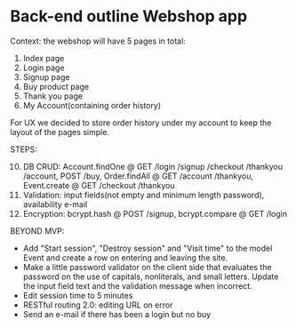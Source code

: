# Back-end outline Webshop app

Context: the webshop will have 5 pages in total:
1. Index page
2. Login page
3. Signup page
4. Buy product page
5. Thank you page
5. My Account(containing order history)

For UX we decided to store order history under my account to keep the layout of the pages simple.

STEPS:

<!-- 1. Dependencies: express, body-parser, express-session, pg, sequelize, connect-session-sequelize, bcrypt -->
<!-- 2. App.set: pug -->
<!-- 3. App.use: express static, bodyparser.urlencoded, session(new SequelizeStore) -->
<!-- 4. Database: db, "webshop_app", timestamps: true. db.sync({force:false}) -->
<!-- 5. Models: Account(first, last, e-mail, address, city, country, ZIP, password), Order(product, amount), Event(event) -->
<!-- 6. Model relations: Account.hasMany(Order), Order.belongsTo( Account ), Account.hasMany( Event ), Event.belongsTo( Account ), Order.hasOne ( Event ). Event.belongsTo( Order ) -->
<!-- 7. GET routes: /, /login, /signup, /checkout/:id, /thankyou/:id, /account/:id -->
<!-- 8. POST routes: /login, /signup, /pay(in PayPal button), /accountupdate, /logout -->
<!-- 9. Sessions: * Evaluate: /, /login, /signup, /checkout, /thankyou /account, * Create: /login, *Destroy: /logout -->
10. DB CRUD: Account.findOne @ GET /login /signup /checkout /thankyou /account, POST /buy, Order.findAll @ GET /account /thankyou, Event.create @ GET /checkout /thankyou
11. Validation: input fields(not empty and minimum length password), availability e-mail
12. Encryption: bcrypt.hash @ POST /signup, bcrypt.compare @ GET /login 

BEYOND MVP:
* Add "Start session", "Destroy session" and "Visit time" to the model Event and create a row on entering and leaving the site.
* Make a little password validator on the client side that evaluates the password on the use of capitals, nonliterals, and small letters. Update the input field text and the validation message when incorrect.
* Edit session time to 5 minutes
* RESTful routing 2.0: editing URL on error
* Send an e-mail if there has been a login but no buy
